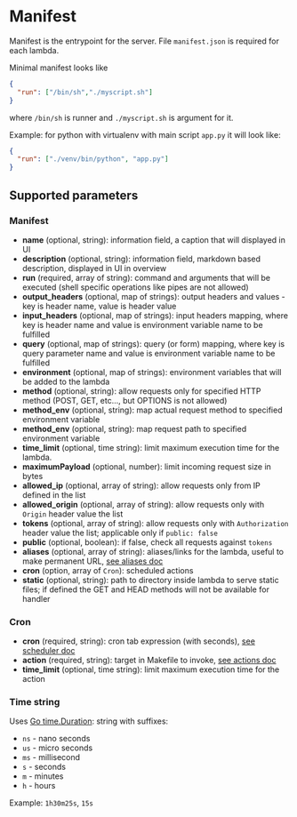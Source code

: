 # Manifest

Manifest is the entrypoint for the server. File `manifest.json` is required for each
lambda.

Minimal manifest looks like 

```json
{
  "run": ["/bin/sh","./myscript.sh"]
}
```

where `/bin/sh` is runner and `./myscript.sh` is argument for it.


Example: for python with virtualenv with main script `app.py` it will look like:

```json
{
  "run": ["./venv/bin/python", "app.py"]
}
```
 
## Supported parameters

### Manifest

* **name** (optional, string): information field, a caption that will displayed in UI
* **description** (optional, string): information field, markdown based description, displayed in UI in overview
* **run** (required, array of string): command and arguments that will be executed (shell specific operations like pipes are not allowed)
* **output_headers** (optional, map of strings): output headers and values - key is header name, value is header value
* **input_headers** (optional, map of strings): input headers mapping, where key is header name and value is environment variable name to be fulfilled
* **query** (optional, map of strings): query (or form) mapping, where key is query parameter name and value is environment variable name to be fulfilled
* **environment** (optional, map of strings): environment variables that will be added to the lambda
* **method** (optional, string): allow requests only for specified HTTP method (POST, GET, etc..., but OPTIONS is not allowed)
* **method_env** (optional, string): map actual request method to specified environment variable
* **method_env** (optional, string): map request path to specified environment variable
* **time_limit** (optional, time string): limit maximum execution time for the lambda. 
* **maximumPayload** (optional, number): limit incoming request size in bytes
* **allowed_ip** (optional, array of string): allow requests only from IP defined in the list
* **allowed_origin** (optional, array of string): allow requests only with `Origin` header value the list
* **tokens** (optional, array of string): allow requests only with `Authorization` header value the list; applicable only if `public: false`
* **public** (optional, boolean): if false, check all requests against `tokens`
* **aliases** (optional, array of string): aliases/links for the lambda, useful to make permanent URL, [see aliases doc](aliases.md)
* **cron** (option, array of `Cron`): scheduled actions
* **static** (optional, string): path to directory inside lambda to serve static files; if defined the GET and HEAD methods will not be available for handler

### Cron

* **cron** (required, string): cron tab expression (with seconds), [see scheduler doc](scheduler.md)
* **action** (required, string): target in Makefile to invoke, [see actions doc](actions.md)
* **time_limit**  (optional, time string): limit maximum execution time for the action



### Time string 

Uses [Go time.Duration](https://golang.org/pkg/time/#ParseDuration): string with suffixes:
 
* `ns` - nano seconds
* `us` - micro seconds
* `ms` - millisecond
* `s` - seconds
* `m` - minutes
* `h` - hours

Example: `1h30m25s`, `15s`